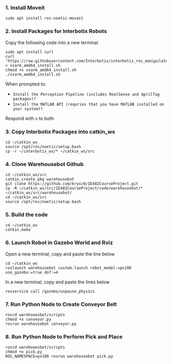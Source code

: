 ### 1. Install Moveit 
```
sudo apt install ros-noetic-moveit
```
### 2. Install Packages for Interbotix Robots
Copy the following code into a new terminal
```
sudo apt install curl
curl 'https://raw.githubusercontent.com/Interbotix/interbotix_ros_manipulators/main/interbotix_ros_xsarms/install/amd64/xsarm_amd64_install.sh' > xsarm_amd64_install.sh
chmod +x xsarm_amd64_install.sh
./xsarm_amd64_install.sh
```
When prompted to:
* `Install the Perception Pipeline (includes RealSense and AprilTag packages)?`
* `Install the MATLAB API (requries that you have MATLAB installed on your system)?`

Respond with `n` to both
### 3. Copy Interbotix Packages into catkin_ws
```
cd ~/catkin_ws
source /opt/ros/noetic/setup.bash
cp -r ~/interbotix_ws/* ~/catkin_ws/src
```
### 4. Clone Warehousebot Github 
```
cd ~/catkin_ws/src
catkin_create_pkg warehousebot
git clone https://github.com/krysc0/IE482CourseProject.git
cp -R ~/catkin_ws/src/IE482CourseProject/code/warehousebot/* ~/catkin_ws/src/warehousebot/
cd ~/catkin_ws/src
source /opt/ros/noetic/setup.bash
```
### 5. Build the code
```
cd ~/catkin_ws
catkin_make

```
### 6. Launch Robot in Gazebo World and Rviz
Open a new terminal, copy and paste the line below
```
cd ~/catkin_ws
roslaunch warehousebot custom.launch robot_model:=px100 use_gazebo:=true dof:=4
```
In a new terminal, copy and paste the lines below
```
rosservice call /gazebo/unpause_physics
```
### 7. Run Python Node to Create Conveyor Belt
```
roscd warehouesbot/scripts
chmod +x conveyor.py
rosrun warehousebot conveyor.py
```
### 8. Run Python Node to Perform Pick and Place
```
roscd warehouesbot/scripts
chmod +x pick.py
ROS_NAMESPACE=px100 rosrun warehousebot pick.py 
```
